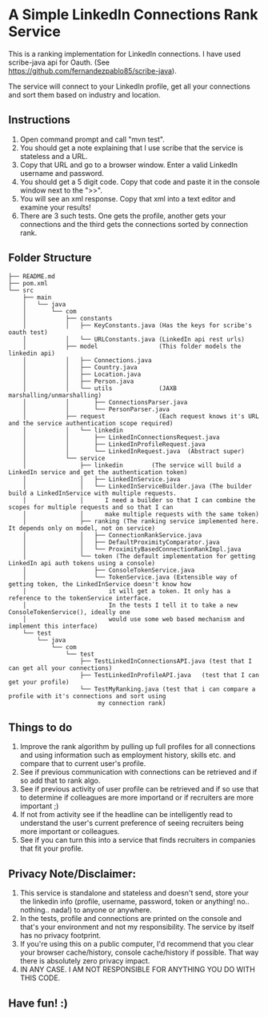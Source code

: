 # A Simple LinkedIn Connections Rank Service 

This is a ranking implementation for LinkedIn connections. I have used scribe-java api for Oauth. (See https://github.com/fernandezpablo85/scribe-java).

The service will connect to your LinkedIn profile, get all your connections and sort them based on industry and location.

## Instructions
1. Open command prompt and call "mvn test".
2. You should get a note explaining that I use scribe that the service is stateless and a URL.
3. Copy that URL and go to a browser window. Enter a valid LinkedIn username and password.
4. You should get a 5 digit code. Copy that code and paste it in the console window next to the ">>".
5. You will see an xml response. Copy that xml into a text editor and examine your results!
6. There are 3 such tests. One gets the profile, another gets your connections and the third gets the connections sorted by connection rank.

## Folder Structure
```
├── README.md
├── pom.xml
└── src
    ├── main
    │   └── java
    │       └── com
    │           ├── constants
    │           │   ├── KeyConstants.java (Has the keys for scribe's oauth test)
    │           │   └── URLConstants.java (LinkedIn api rest urls)
    │           ├── model                 (This folder models the linkedin api)
    │           │   ├── Connections.java
    │           │   ├── Country.java
    │           │   ├── Location.java
    │           │   ├── Person.java
    │           │   └── utils             (JAXB marshalling/unmarshalling)
    │           │       ├── ConnectionsParser.java
    │           │       └── PersonParser.java
    │           ├── request               (Each request knows it's URL and the service authentication scope required)
    │           │   └── linkedin
    │           │       ├── LinkedInConnectionsRequest.java
    │           │       ├── LinkedInProfileRequest.java
    │           │       └── LinkedInRequest.java  (Abstract super)
    │           └── service
    │               ├── linkedin        (The service will build a LinkedIn service and get the authentication token)
    │               │   ├── LinkedInService.java
    │               │   └── LinkedInServiceBuilder.java (The builder build a LinkedInService with multiple requests.
    │               │      I need a builder so that I can combine the scopes for multiple requests and so that I can
    │               │      make multiple requests with the same token)
    │               ├── ranking (The ranking service implemented here. It depends only on model, not on service)
    │               │   ├── ConnectionRankService.java
    │               │   ├── DefaultProximityComparator.java
    │               │   └── ProximityBasedConnectionRankImpl.java
    │               └── token (The default implementation for getting LinkedIn api auth tokens using a console)
    │                   ├── ConsoleTokenService.java
    │                   └── TokenService.java (Extensible way of getting token, the LinkedInService doesn't know how
    │                       it will get a token. It only has a reference to the tokenService interface. 
    │                       In the tests I tell it to take a new ConsoleTokenService(), ideally one
    │                       would use some web based mechanism and implement this interface)
    └── test
        └── java
            └── com
                └── test
                    ├── TestLinkedInConnectionsAPI.java (test that I can get all your connections)
                    ├── TestLinkedInProfileAPI.java   (test that I can get your profile)
                    └── TestMyRanking.java (test that i can compare a profile with it's connections and sort using
                         my connection rank)
```
## Things to do
1. Improve the rank algorithm by pulling up full profiles for all connections and using information such as employment history, skills etc. and compare that to current user's profile.
2. See if previous communication with connections can be retrieved and if so add that to rank algo.
3. See if previous activity of user profile can be retrieved and if so use that to determine if colleagues are more importand or if recruiters are more important ;)
4. If not from activity see if the headline can be intelligently read to understand the user's current preference of seeing recruiters being more important or colleagues.
5. See if you can turn this into a service that finds recruiters in companies that fit your profile.

## Privacy Note/Disclaimer:
1. This service is standalone and stateless and doesn't send, store your the linkedin info (profile, username, password, token or anything! no.. nothing.. nada!) to anyone or anywhere.
2. In the tests, profile and connections are printed on the console and that's your environment and not my responsibility. The service by itself has no privacy footprint.
3. If you're using this on a public computer, I'd recommend that you clear your browser cache/history, console cache/history if possible. That way there is absolutely zero privacy impact.
4. IN ANY CASE. I AM NOT RESPONSIBLE FOR ANYTHING YOU DO WITH THIS CODE.


## Have fun! :)
